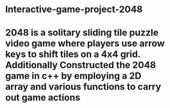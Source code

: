 # Interactive-game-project-2048
#  2048 is a solitary sliding tile puzzle video game where players use arrow keys to shift tiles on a 4x4 grid. Additionally  Constructed the 2048 game in c++ by employing a 2D array and various functions to carry out game actions
